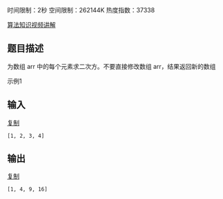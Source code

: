 时间限制：2秒 空间限制：262144K 热度指数：37338

[ 算法知识视频讲解](https://www.nowcoder.com/courses/semester/2018algorithm-higher)

## 题目描述

为数组 arr 中的每个元素求二次方。不要直接修改数组 arr，结果返回新的数组

示例1

## 输入

[复制](javascript:void(0);)

```
[1, 2, 3, 4]
```

## 输出

[复制](javascript:void(0);)

```
[1, 4, 9, 16]
```